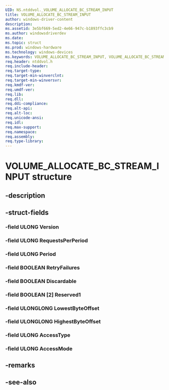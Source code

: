 ```yaml
---
UID: NS.ntddvol._VOLUME_ALLOCATE_BC_STREAM_INPUT
title: VOLUME_ALLOCATE_BC_STREAM_INPUT
author: windows-driver-content
description: 
ms.assetid: 3e5bf669-5ed2-4e66-947c-b1893ffc3cb9
ms.author: windowsdriverdev
ms.date: 
ms.topic: struct
ms.prod: windows-hardware
ms.technology: windows-devices
ms.keywords: VOLUME_ALLOCATE_BC_STREAM_INPUT, VOLUME_ALLOCATE_BC_STREAM_INPUT, *PVOLUME_ALLOCATE_BC_STREAM_INPUT
req.header: ntddvol.h
req.include-header:
req.target-type:
req.target-min-winverclnt:
req.target-min-winversvr:
req.kmdf-ver:
req.umdf-ver:
req.lib:
req.dll:
req.ddi-compliance:
req.alt-api:
req.alt-loc:
req.unicode-ansi:
req.idl:
req.max-support:
req.namespace:
req.assembly:
req.type-library:
---
```


# VOLUME_ALLOCATE_BC_STREAM_INPUT structure

## -description



## -struct-fields

### -field ULONG Version			
 	
### -field ULONG RequestsPerPeriod			
 	
### -field ULONG Period			
 	
### -field BOOLEAN RetryFailures			
 	
### -field BOOLEAN Discardable			
 	
### -field BOOLEAN [2] Reserved1			
 	
### -field ULONGLONG LowestByteOffset			
 	
### -field ULONGLONG HighestByteOffset			
 	
### -field ULONG AccessType			
 	
### -field ULONG AccessMode			
 	
## -remarks

## -see-also
